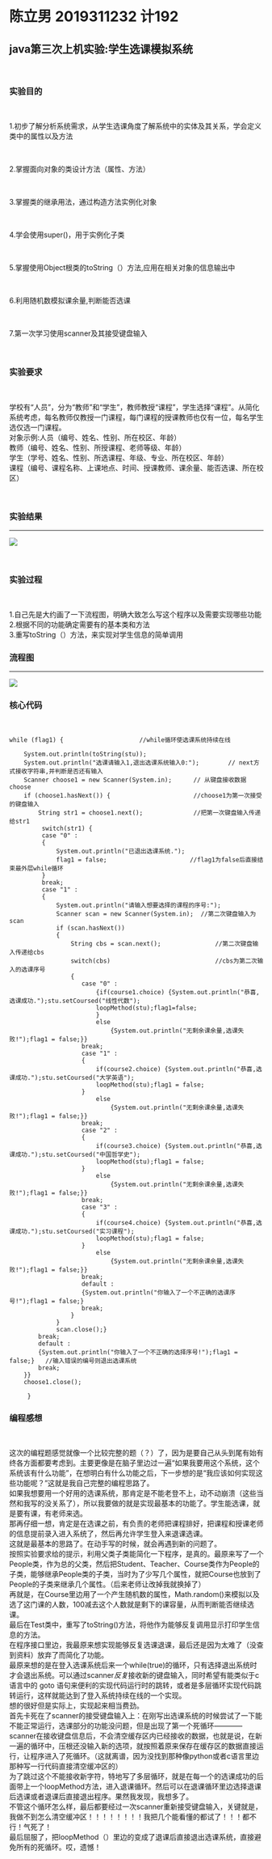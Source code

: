 # 陈立男 2019311232 计192 

## java第三次上机实验:学生选课模拟系统
<br>

### 实验目的  

<br>

1.初步了解分析系统需求，从学生选课角度了解系统中的实体及其关系，学会定义类中的属性以及方法

<br>

2.掌握面向对象的类设计方法（属性、方法）

<br>

3.掌握类的继承用法，通过构造方法实例化对象

<br>

4.学会使用super()，用于实例化子类

<br>

5.掌握使用Object根类的toString（）方法,应用在相关对象的信息输出中

<br>

6.利用随机数模拟课余量,判断能否选课

<br>

7.第一次学习使用scanner及其接受键盘输入

<br>


### 实验要求

<br>

学校有“人员”，分为“教师”和“学生”，教师教授“课程”，学生选择“课程”。从简化系统考虑，每名教师仅教授一门课程，每门课程的授课教师也仅有一位，每名学生选仅选一门课程。<br>
对象示例:人员（编号、姓名、性别、所在校区、年龄）<br>
教师（编号、姓名、性别、所授课程、老师等级、年龄）<br>
学生（学号、姓名、性别、所选课程、年级、专业、所在校区、年龄）<br>
课程（编号、课程名称、上课地点、时间、授课教师、课余量、能否选课、所在校区）<br>


    
    
<br>


### 实验结果
----
![](https://github.com/Mellisa1002/javalab3/blob/main/%E5%BE%AE%E4%BF%A1%E5%9B%BE%E7%89%87_20201024200700.png)

<br>

### 实验过程

<br>

1.自己先是大约画了一下流程图，明确大致怎么写这个程序以及需要实现哪些功能<br>
2.根据不同的功能确定需要有的基本类和方法<br>
3.重写toString（）方法，来实现对学生信息的简单调用<br>

### 流程图
----
![](https://github.com/Mellisa1002/javalab3/blob/main/9566eac7b5cb52137c6a8e5a02a078a.png)

### 核心代码

<br>

```
while (flag1) {                     //while循环使选课系统持续在线
	
	System.out.println(toString(stu));
	System.out.println("选课请输入1,退出选课系统输入0:");        // next方式接收字符串,并判断是否还有输入	
	Scanner choose1 = new Scanner(System.in);      // 从键盘接收数据choose
    if (choose1.hasNext()) {                       //choose1为第一次接受的键盘输入
    	String str1 = choose1.next();              //把第一次键盘输入传递给str1
    	 switch(str1) {
    	 case "0" :
    	 {
    		 System.out.println("已退出选课系统.");
    		 flag1 = false;                       //flag1为false后直接结束最外层while循环
    	 }
    	 break;
    	 case "1" :
    	 {
    		 System.out.println("请输入想要选择的课程的序号:");
    		 Scanner scan = new Scanner(System.in);  //第二次键盘输入为scan
    		 if (scan.hasNext())
    		 {
    			 String cbs = scan.next();               //第二次键盘输入传递给cbs
    			 switch(cbs)                             //cbs为第二次输入的选课序号
    			 {
    			 	case "0" :
    			 		{if(course1.choice) {System.out.println("恭喜,选课成功.");stu.setCoursed("线性代数");
    			 		loopMethod(stu);flag1=false;
    			 		}
    			 		else
    			 			{System.out.println("无剩余课余量,选课失败!");flag1 = false;}}
    			 	break; 
    			 	case "1" :
    			 	{
    			 		if(course2.choice) {System.out.println("恭喜,选课成功.");stu.setCoursed("大学英语");
    			 		loopMethod(stu);flag1 = false;
    			 	}
    			 		else
    			 			{System.out.println("无剩余课余量,选课失败!");flag1 = false;}}
    			 	break; 
    			 	case "2" :
    			 	{
    			 		if(course3.choice) {System.out.println("恭喜,选课成功.");stu.setCoursed("中国哲学史");
    			 		loopMethod(stu);flag1 = false;
    			 	}
    			 		else
    			 			{System.out.println("无剩余课余量,选课失败!");flag1 = false;}}
    			 	break;
    			 	case "3" :
    			 	{
    			 		if(course4.choice) {System.out.println("恭喜,选课成功.");stu.setCoursed("实习课程");
    			 		loopMethod(stu);flag1 = false;
    			 	}
    			 		else
    			 			{System.out.println("无剩余课余量,选课失败!");flag1 = false;}}
    			 	break;
    			 	default : 
    			 	{System.out.println("你输入了一个不正确的选课序号!");flag1 = false;}
    			 	break;
    			 }
    		 }
    		 scan.close();} 
    	break;
    	default :
    	{System.out.println("你输入了一个不正确的选择序号!");flag1 = false;}   //输入错误的编号则退出选课系统
    	break;       
    }}
    choose1.close();
 
	 }
```

### 编程感想

<br>

这次的编程题感觉就像一个比较完整的题（？）了，因为是要自己从头到尾有始有终各方面都要考虑到。主要更像是在脑子里边过一遍“如果我要用这个系统，这个系统该有什么功能”，在想明白有什么功能之后，下一步想的是“我应该如何实现这些功能呢？”这就是我自己完整的编程思路了。<br>
如果我想要用一个好用的选课系统，那肯定是不能老登不上，动不动崩溃（这些当然和我写的没关系了），所以我要做的就是实现最基本的功能了。学生能选课，就是要有课，有老师来选。<br>
那再仔细一想，肯定是在选课之前，有负责的老师把课程排好，把课程和授课老师的信息提前录入进入系统了，然后再允许学生登入来退课选课。<br>
这就是最基本的思路了。在动手写的时候，就会再遇到新的问题了。<br>
按照实验要求给的提示，利用父类子类能简化一下程序，是真的。最原来写了一个People类，作为总的父类，然后把Student、Teacher、Course类作为People的子类，能够继承People类的子类，当时为了少写几个属性，就把Course也放到了People的子类来继承几个属性。（后来老师让改掉我就换掉了）<br>
再就是，在Course里边用了一个产生随机数的属性，Math.random()来模拟以及选了这门课的人数，100减去这个人数就是剩下的课容量，从而判断能否继续选课。<br>
最后在Test类中，重写了toString()方法，将他作为能够反复调用显示打印学生信息的方法。<br>
在程序接口里边，我最原来想实现能够反复选课退课，最后还是因为太难了（没查到资料）放弃了而简化了功能。<br>
最原来想的是在登入选课系统后来一个while(true)的循环，只有选择退出系统时才会退出系统。可以通过scanner*反复*接收新的键盘输入，同时希望有能类似于c语言中的 goto 语句来便利的实现代码运行时的跳转，或者是多层循环实现代码跳转运行，这样就能达到了登入系统持续在线的一个实现。<br>
想的很好但是实际上，实现起来相当费劲。<br>
首先卡死在了scanner的接受键盘输入上：在刚写出选课系统的时候尝试了一下能不能正常运行，选课部分的功能没问题，但是出现了第一个死循环————scanner在接收键盘信息后，不会清空缓存区内已经接收的数据，也就是说，在新一遍的循环中，压根还没输入新的选项，就按照着原来保存在缓存区的数据直接运行，让程序进入了死循环。（这就离谱，因为没找到那种像python或者c语言里边那种写一行代码直接清空缓冲区的）<br>
为了跳过这个不能接收新字符，特地写了多层循环，就是在每一个的选课成功的后面带上一个loopMethod方法，进入退课循环。然后可以在退课循环里边选择退课后选课或者退课后直接退出程序。果然我发现，我想多了。<br>
不管这个循环怎么样，最后都要经过一次scanner重新接受键盘输入，关键就是，我做不到怎么清空缓冲区！！！！！！！！我把几个能看懂的都试了！！！都不行！气死了！<br>
最后屈服了，把loopMethod（）里边的变成了退课后直接退出选课系统，直接避免所有的死循环。哎，遗憾！


